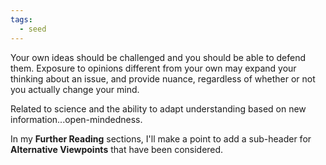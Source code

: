 ```yaml
---
tags:
  - seed
---
```

Your own ideas should be challenged and you should be able to defend them. Exposure to opinions different from your own may expand your thinking about an issue, and provide nuance, regardless of whether or not you actually change your mind.

Related to science and the ability to adapt understanding based on new information...open-mindedness.

In my **Further Reading** sections, I'll make a point to add a sub-header for **Alternative Viewpoints** that have been considered.
